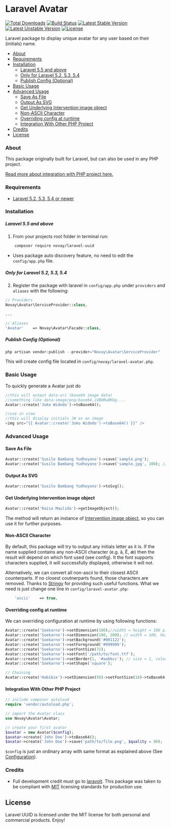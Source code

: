 # Laravel Avatar

[![Total Downloads](https://poser.pugx.org/novay/laravel-avatar/d/total.svg)](https://packagist.org/packages/novay/laravel-avatar)
[![Build Status](https://secure.travis-ci.org/novay/laravel-avatar.png?branch=master)](http://travis-ci.org/novay/laravel-avatar)
[![Latest Stable Version](https://poser.pugx.org/novay/laravel-avatar/v/stable.svg)](https://packagist.org/packages/novay/laravel-avatar)
[![Latest Unstable Version](https://poser.pugx.org/novay/laravel-avatar/v/unstable.svg)](https://packagist.org/packages/novay/laravel-avatar)
[![License](https://poser.pugx.org/novay/laravel-avatar/license.svg)](https://raw.githubusercontent.com/novay/laravel-auth/LICENSE)

Laravel package to display unique avatar for any user based on their (initials) name.

- [About](#about)
- [Requirements](#requirements)
- [Installation](#installation)
    - [Laravel 5.5 and above](#laravel-5-5-and-above)
    - [Only for Laravel 5.2, 5.3, 5.4](#only-for-laravel-5-2-5-3-5-4)
    - [Publish Config (Optional)](#publish-config-optional)
- [Basic Usage](#basic-usage)
- [Advanced Usage](#advanced-usage)
    - [Save As File](#save-as-file)
    - [Output As SVG](#output-as-svg)
    - [Get Underlying Intervention image object](#get-underlying-intervention-image-object)
    - [Non-ASCII Character](#non-ascii-character)
    - [Overriding config at runtime](#overriding-config-at-runtime)
    - [Integration With Other PHP Project](#integration-with-other-php-project)
- [Credits](#credits)
- [License](#license)

### About
This package originally built for Laravel, but can also be used in any PHP project.

[Read more about integration with PHP project here.](#integration-with-other-php-project)

### Requirements
* [Laravel 5.2, 5.3, 5.4 or newer](https://laravel.com/docs/installation)

### Installation

##### Laravel 5.5 and above
1. From your projects root folder in terminal run:

```bash
    composer require novay/laravel-uuid
```

* Uses package auto discovery feature, no need to edit the `config/app.php` file.

##### Only for Laravel 5.2, 5.3, 5.4
2. Register the package with laravel in `config/app.php` under `providers` and `aliases` with the following:

``` php
// Providers
Novay\Avatar\ServiceProvider::class,

...

// Aliases
'Avatar'    => Novay\Avatar\Facade::class,
```

##### Publish Config (Optional)

``` php
php artisan vendor:publish --provider="Novay\Avatar\ServiceProvider"
```
This will create config file located in `config/novay/laravel-avatar.php`.

### Basic Usage

To quickly generate a Avatar just do

```php
//this will output data-uri (base64 image data)
//something like data:image/png;base64,iVBORw0KGg....
Avatar::create('Joko Widodo')->toBase64();

//use in view
//this will display initials JW as an image
<img src="{{ Avatar::create('Joko Widodo')->toBase64() }}" />
```

### Advanced Usage

#### Save As File

```php
Avatar::create('Susilo Bambang Yudhoyono')->save('sample.png');
Avatar::create('Susilo Bambang Yudhoyono')->save('sample.jpg', 100); // quality = 100
```

#### Output As SVG

```php
Avatar::create('Susilo Bambang Yudhoyono')->toSvg();
```

#### Get Underlying Intervention image object

```php
Avatar::create('Raisa Maulida')->getImageObject();
```

The method will return an instance of [Intervention image object](http://image.intervention.io/), so you can use it for further purposes.

#### Non-ASCII Character
By default, this package will try to output any initials letter as it is. If the name supplied contains any non-ASCII character (e.g. ā, Ě, ǽ) then the result will depend on which font used (see config). It the font supports characters supplied, it will successfully displayed, otherwise it will not.

Alternatively, we can convert all non-ascii to their closest ASCII counterparts. If no closest coutnerparts found, those characters are removed. Thanks to [Stringy](https://github.com/danielstjules/Stringy) for providing such useful functions. What we need is just change one line in `config/laravel-avatar.php`:

``` php
    'ascii'    => true,
```

#### Overriding config at runtime
We can overriding configuration at runtime by using following functions:

``` php
Avatar::create('Soekarno')->setDimension(100);//width = height = 100 pixel
Avatar::create('Soekarno')->setDimension(100, 200); // width = 100, height = 200
Avatar::create('Soekarno')->setBackground('#001122');
Avatar::create('Soekarno')->setForeground('#999999');
Avatar::create('Soekarno')->setFontSize(72);
Avatar::create('Soekarno')->setFont('/path/to/font.ttf');
Avatar::create('Soekarno')->setBorder(1, '#aabbcc'); // size = 1, color = #aabbcc
Avatar::create('Soekarno')->setShape('square');

// Chaining
Avatar::create('Habibie')->setDimension(50)->setFontSize(18)->toBase64();

``` 

#### Integration With Other PHP Project

```php
// include composer autoload
require 'vendor/autoload.php';

// import the Avatar class
use Novay\Avatar\Avatar;

// create your first avatar
$avatar = new Avatar($config);
$avatar->create('John Doe')->toBase64();
$avatar->create('John Doe')->save('path/to/file.png', $quality = 90);
```
`$config` is just an ordinary array with same format as explained above (See [Configuration](#configuration)).

### Credits
* Full development credit must go to [laravolt](https://github.com/laravolt). This package was taken to be compliant with [MIT](https://opensource.org/licenses/MIT) licensing standards for production use.

## License
Laravel UUID is licensed under the MIT license for both personal and commercial products. Enjoy!